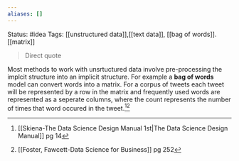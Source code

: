 ```yaml
---
aliases: []
---
```

Status: #idea
Tags: [[unstructured data]],[[text data]], [[bag of words]]. [[matrix]]


>Direct quote

Most methods to work with unsrtuctured data involve pre-processing the implcit structure into an implicit structure. For example a **bag of words** model can convert words into a matrix. For a corpus of tweets each tweet will be represented by a row in the matrix and frequently used words are represented as a seperate columns, where the count represents the number of times that word occured in the tweet.[^1][^2]

[^1]:[[Skiena-The Data Science  Design Manual 1st|The Data Science Design Manual]] pg 14
[^2]:[[Foster, Fawcett-Data Science for Business]] pg 252